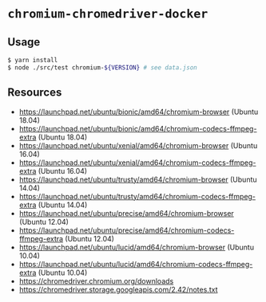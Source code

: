 # `chromium-chromedriver-docker`

## Usage

```sh
$ yarn install
$ node ./src/test chromium-${VERSION} # see data.json
```

## Resources

- https://launchpad.net/ubuntu/bionic/amd64/chromium-browser (Ubuntu 18.04)
- https://launchpad.net/ubuntu/bionic/amd64/chromium-codecs-ffmpeg-extra (Ubuntu 18.04)
- https://launchpad.net/ubuntu/xenial/amd64/chromium-browser (Ubuntu 16.04)
- https://launchpad.net/ubuntu/xenial/amd64/chromium-codecs-ffmpeg-extra (Ubuntu 16.04)
- https://launchpad.net/ubuntu/trusty/amd64/chromium-browser (Ubuntu 14.04)
- https://launchpad.net/ubuntu/trusty/amd64/chromium-codecs-ffmpeg-extra (Ubuntu 14.04)
- https://launchpad.net/ubuntu/precise/amd64/chromium-browser (Ubuntu 12.04)
- https://launchpad.net/ubuntu/precise/amd64/chromium-codecs-ffmpeg-extra (Ubuntu 12.04)
- https://launchpad.net/ubuntu/lucid/amd64/chromium-browser (Ubuntu 10.04)
- https://launchpad.net/ubuntu/lucid/amd64/chromium-codecs-ffmpeg-extra (Ubuntu 10.04)
- https://chromedriver.chromium.org/downloads
- https://chromedriver.storage.googleapis.com/2.42/notes.txt
